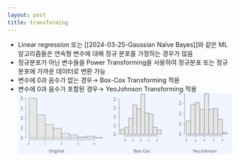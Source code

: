```yaml
---
layout: post
title: transforming
---
```


- Linear regression 또는 [[2024-03-25-Gaussian Naïve Bayes]]와 같은 ML 알고리즘들은 연속형 변수에 대해 정규 분포를 가정하는 경우가 많음 
- 정규분포가 아닌 변수들을 Power Transforming을 사용하여 정규분포 또는 정규분포에 가까운 데이터로 변환 가능 
- 변수에 0과 음수가 없는 경우→ Box-Cox Transforming 적용 
- 변수에 0과 음수가 포함된 경우→ YeoJohnson Transforming 적용
    ![image](https://github.com/code7ssage/code7ssage.github.io/blob/master/assets/attached%20file/Pasted%20image%2020240103131604.png?raw=true)
